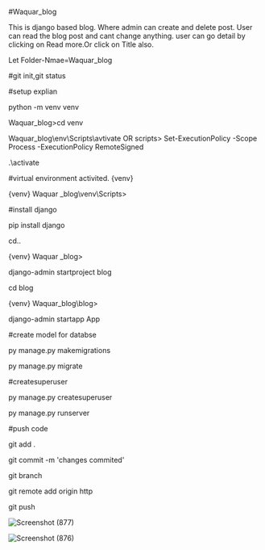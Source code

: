 #Waquar_blog

This is django based blog. 
Where admin can create and delete post. User can read the blog post and cant change anything. user can go detail by clicking on Read more.Or click on Title also.

Let Folder-Nmae=Waquar_blog

#git init,git status

#setup explian

python -m venv venv

Waquar_blog>cd venv

Waquar_blog\env\Scripts\avtivate OR scripts> Set-ExecutionPolicy -Scope Process -ExecutionPolicy RemoteSigned

.\activate

#virtual environment activited. {venv}

{venv} Waquar _blog\venv\Scripts>

#install django

pip install django

cd..

{venv} Waquar _blog>

django-admin startproject blog

cd blog

{venv} Waquar_blog\blog>

django-admin startapp App

#create model for databse

py manage.py makemigrations

py manage.py migrate

#createsuperuser

py manage.py createsuperuser

py manage.py runserver

#push code

git add .

git commit -m 'changes commited'

git branch

git remote add origin http

git push

![Screenshot (877)](https://github.com/waquar-az/Waquar_blog/assets/106869966/e4cb073a-3838-4abc-a2da-a9fa01ba5157)


![Screenshot (876)](https://github.com/waquar-az/Waquar_blog/assets/106869966/9e37853e-df87-4536-9c3d-4dae27c3f31c)


